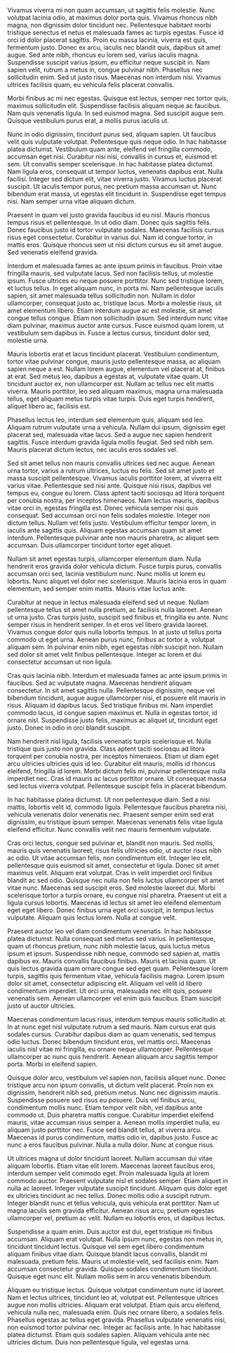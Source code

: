 Vivamus viverra mi non quam accumsan, ut sagittis felis molestie. Nunc volutpat lacinia odio, at maximus dolor porta quis. Vivamus rhoncus nibh magna, non dignissim dolor tincidunt nec. Pellentesque habitant morbi tristique senectus et netus et malesuada fames ac turpis egestas. Fusce id orci id dolor placerat sagittis. Proin eu massa lacinia, viverra est quis, fermentum justo. Donec ex arcu, iaculis nec blandit quis, dapibus sit amet augue. Sed ante nibh, rhoncus eu lorem sed, varius iaculis magna. Suspendisse suscipit varius ipsum, eu efficitur neque suscipit in. Nam sapien velit, rutrum a metus in, congue pulvinar nibh. Phasellus nec sollicitudin enim. Sed ut justo risus. Maecenas non interdum nisi. Vivamus ultrices facilisis quam, eu vehicula felis placerat convallis.

Morbi finibus ac mi nec egestas. Quisque est lectus, semper nec tortor quis, maximus sollicitudin elit. Suspendisse facilisis aliquam neque ac faucibus. Nam quis venenatis ligula. In sed euismod magna. Sed suscipit augue sem. Quisque vestibulum purus erat, a mollis purus iaculis ut.

Nunc in odio dignissim, tincidunt purus sed, aliquam sapien. Ut faucibus velit quis vulputate volutpat. Pellentesque quis neque odio. In hac habitasse platea dictumst. Vestibulum quam ante, eleifend vel fringilla commodo, accumsan eget nisi. Curabitur nisi nisi, convallis in cursus et, euismod et sem. Ut convallis semper scelerisque. In hac habitasse platea dictumst. Nam ligula eros, consequat ut tempor luctus, venenatis dapibus erat. Nulla facilisi. Integer sed dictum elit, vitae viverra justo. Vivamus luctus placerat suscipit. Ut iaculis tempor purus, nec pretium massa accumsan ut. Nunc bibendum erat massa, ut egestas elit tincidunt in. Suspendisse eget tempus nisi. Nam semper urna vitae aliquam dictum.

Praesent in quam vel justo gravida faucibus id eu nisl. Mauris rhoncus tempus risus et pellentesque. In ut odio diam. Donec quis sagittis felis. Donec faucibus justo id tortor vulputate sodales. Maecenas facilisis cursus risus eget consectetur. Curabitur in varius dui. Nam id congue tortor, in mattis eros. Quisque rhoncus sem ut nisi dictum cursus eu sit amet augue. Sed venenatis eleifend gravida.

Interdum et malesuada fames ac ante ipsum primis in faucibus. Proin vitae fringilla mauris, sed vulputate lacus. Sed non facilisis tellus, ut molestie ipsum. Fusce ultrices eu neque posuere porttitor. Nunc sed tristique lorem, et luctus tellus. In eget aliquam nunc, in porta mi. Nam pellentesque iaculis sapien, sit amet malesuada tellus sollicitudin non. Nullam in dolor ullamcorper, consequat justo ac, tristique lacus. Morbi a molestie risus, sit amet elementum libero. Etiam interdum augue ac est molestie, sit amet congue tellus congue. Etiam non sollicitudin ipsum. Sed interdum nunc vitae diam pulvinar, maximus auctor ante cursus. Fusce euismod quam lorem, ut vestibulum sem dapibus in. Fusce a lectus cursus, tincidunt dolor sed, molestie urna.

Mauris lobortis erat et lacus tincidunt placerat. Vestibulum condimentum, tortor vitae pulvinar congue, mauris justo pellentesque massa, ac aliquam sapien neque a est. Nullam lorem augue, elementum vel placerat at, finibus at erat. Sed metus leo, dapibus a egestas at, vulputate vitae quam. Ut tincidunt auctor ex, non ullamcorper est. Nullam ac tellus nec elit mattis viverra. Mauris porttitor, leo sed aliquam maximus, magna urna malesuada tellus, eget aliquam metus turpis vitae turpis. Duis eget turpis hendrerit, aliquet libero ac, facilisis est.

Phasellus lectus leo, interdum sed elementum quis, aliquam sed leo. Aliquam rutrum vulputate urna a vehicula. Nullam dui ipsum, dignissim eget placerat sed, malesuada vitae lacus. Sed a augue nec sapien hendrerit sagittis. Fusce interdum gravida ligula mollis feugiat. Sed sed nibh sem. Mauris placerat dictum lectus, nec iaculis eros sodales vel.

Sed sit amet tellus non mauris convallis ultrices sed nec augue. Aenean urna tortor, varius a rutrum ultrices, luctus eu felis. Sed sit amet justo et massa suscipit pellentesque. Vivamus iaculis porttitor lorem, at viverra elit varius vitae. Pellentesque sed nisi ante. Quisque nisi risus, dapibus vel tempus eu, congue eu lorem. Class aptent taciti sociosqu ad litora torquent per conubia nostra, per inceptos himenaeos. Nam lectus mauris, dapibus vitae orci in, egestas fringilla est. Donec vehicula semper nisi quis consequat. Sed accumsan orci non felis sodales molestie. Integer non dictum tellus. Nullam vel felis justo. Vestibulum efficitur tempor lorem, in iaculis ante sagittis quis. Aliquam egestas accumsan quam sit amet interdum. Pellentesque pulvinar ante non mauris pharetra, ac aliquet sem accumsan. Duis ullamcorper tincidunt tortor eget aliquet.

Nullam sit amet egestas turpis, ullamcorper elementum diam. Nulla hendrerit eros gravida dolor vehicula dictum. Fusce turpis purus, convallis accumsan orci sed, lacinia vestibulum nunc. Nunc mollis ut lorem eu lobortis. Nunc aliquet vel dolor nec scelerisque. Mauris lacinia eros in quam elementum, sed semper enim mattis. Mauris vitae luctus ante.

Curabitur at neque in lectus malesuada eleifend sed ut neque. Nullam pellentesque tellus sit amet nulla pretium, ac facilisis nulla laoreet. Aenean ut urna justo. Cras turpis justo, suscipit sed finibus et, fringilla eu ante. Nunc semper risus in hendrerit semper. In et eros vel libero gravida laoreet. Vivamus congue dolor quis nulla lobortis tempus. In at justo ut tellus porta commodo ut eget urna. Aenean purus nunc, finibus ac tortor a, volutpat aliquam sem. In pulvinar enim nibh, eget egestas nibh suscipit non. Nullam sed dolor sit amet velit finibus pellentesque. Integer ac lorem et dui consectetur accumsan ut non ligula.

Cras quis lacinia nibh. Interdum et malesuada fames ac ante ipsum primis in faucibus. Sed ac vulputate magna. Maecenas hendrerit aliquam consectetur. In sit amet sagittis nulla. Pellentesque dignissim, neque vel bibendum tincidunt, augue augue ullamcorper nisi, et posuere elit mauris in risus. Aliquam id dapibus lacus. Sed tristique finibus mi. Nam imperdiet commodo lacus, id congue sapien maximus et. Nulla in egestas tortor, id ornare nisl. Suspendisse justo felis, maximus ac aliquet ut, tincidunt eget justo. Donec in odio in orci blandit suscipit.

Nam hendrerit nisl ligula, facilisis venenatis turpis scelerisque et. Nulla tristique quis justo non gravida. Class aptent taciti sociosqu ad litora torquent per conubia nostra, per inceptos himenaeos. Etiam ut diam eget arcu ultricies ultricies quis id leo. Curabitur elit mauris, mollis id rhoncus eleifend, fringilla id lorem. Morbi dictum felis mi, pulvinar pellentesque nulla imperdiet nec. Cras id mauris ac lacus porttitor ornare. Ut consequat massa sed lectus viverra volutpat. Pellentesque suscipit felis in placerat bibendum.

In hac habitasse platea dictumst. Ut non pellentesque diam. Sed a nisi mattis, lobortis velit id, commodo ligula. Pellentesque faucibus pharetra nisi, vehicula venenatis dolor venenatis nec. Praesent semper enim sed erat dignissim, eu tristique ipsum semper. Maecenas venenatis felis vitae ligula eleifend efficitur. Nunc convallis velit nec mauris fermentum vulputate.

Cras orci lectus, congue sed pulvinar et, blandit non mauris. Sed mollis, mauris quis venenatis laoreet, risus felis ultricies odio, ut auctor risus nibh ac odio. Ut vitae accumsan felis, non condimentum elit. Integer leo elit, pellentesque quis euismod sit amet, consectetur et ligula. Donec sit amet maximus velit. Aliquam erat volutpat. Cras in velit imperdiet orci finibus blandit ac sed odio. Quisque nec nulla non felis luctus ullamcorper sit amet vitae nunc. Maecenas sed suscipit eros. Sed molestie laoreet dui. Morbi scelerisque tortor a turpis ornare, eu congue nisl pharetra. Praesent ut elit a ligula cursus lobortis. Maecenas id lectus sit amet leo eleifend elementum eget eget libero. Donec finibus urna eget orci suscipit, in tempus lectus vulputate. Aliquam quis lectus lorem. Nulla at congue velit.

Praesent auctor leo vel diam condimentum venenatis. In hac habitasse platea dictumst. Nulla consequat sed metus sed varius. In pellentesque, quam ut rhoncus pretium, nunc nibh molestie lacus, quis luctus metus ipsum et ipsum. Suspendisse nibh neque, commodo sed sapien at, mattis dapibus ex. Mauris convallis faucibus finibus. Mauris et lacinia quam. Ut quis lectus gravida quam ornare congue sed eget quam. Pellentesque lorem turpis, sagittis quis fermentum vitae, vehicula facilisis magna. Lorem ipsum dolor sit amet, consectetur adipiscing elit. Aliquam vel velit id libero condimentum imperdiet. Ut orci urna, malesuada nec elit quis, posuere venenatis sem. Aenean ullamcorper vel enim quis faucibus. Etiam suscipit justo ut auctor ultricies.

Maecenas condimentum lacus risus, interdum tempus mauris sollicitudin at. In at nunc eget nisl vulputate rutrum a sed mauris. Nam cursus erat quis sodales cursus. Curabitur dapibus diam ac quam venenatis, sed tempus odio luctus. Donec bibendum tincidunt eros, vel mattis orci. Maecenas iaculis nisl vitae mi fringilla, eu ornare neque ullamcorper. Pellentesque ullamcorper ac nunc quis hendrerit. Aenean aliquam arcu sagittis tempor porta. Morbi in eleifend sapien.

Quisque dolor arcu, vestibulum vel sapien non, facilisis aliquet nunc. Donec tristique arcu non ipsum convallis, ut dictum velit placerat. Proin non ex dignissim, hendrerit nibh sed, pretium metus. Nunc nec dignissim mauris. Suspendisse posuere sed risus eu posuere. Duis vel finibus arcu, condimentum mollis nunc. Etiam tempor velit nibh, vel dapibus ante commodo ut. Duis pharetra mattis congue. Curabitur imperdiet eleifend mauris, vitae accumsan risus semper a. Aenean mollis imperdiet nulla, eu aliquam justo porttitor nec. Fusce sed blandit tellus, at viverra arcu. Maecenas id purus condimentum, mattis odio in, dapibus justo. Fusce ac nunc a eros faucibus pulvinar. Nulla a nulla dolor. Nunc at congue risus.

Ut ultrices magna ut dolor tincidunt laoreet. Nullam accumsan dui vitae aliquam lobortis. Etiam vitae elit lorem. Maecenas laoreet faucibus eros, interdum semper velit commodo eget. Proin malesuada ligula at lorem commodo auctor. Praesent vulputate nisl et sodales semper. Etiam aliquet in nulla ac laoreet. Integer vulputate suscipit tincidunt. Aliquam quis dolor eget ex ultricies tincidunt ac nec tellus. Donec mollis odio a suscipit rutrum. Integer blandit nunc et tellus vehicula, quis vehicula erat porttitor. Nam ut magna iaculis sem gravida efficitur. Aenean risus arcu, pretium egestas ullamcorper vel, pretium ac velit. Nullam eu lobortis eros, ut dapibus lectus.

Suspendisse a quam enim. Duis auctor est dui, eget tristique mi finibus accumsan. Aliquam erat volutpat. Nulla ipsum nunc, egestas non metus in, tincidunt tincidunt lectus. Quisque vel sem eget libero condimentum aliquam finibus vitae diam. Quisque blandit lacus convallis, blandit mi malesuada, pretium felis. Mauris ut molestie velit, sed facilisis enim. Nam accumsan consectetur gravida. Quisque sodales condimentum tincidunt. Quisque eget nunc elit. Nullam mollis sem in arcu venenatis bibendum.

Aliquam eu tristique lectus. Quisque volutpat condimentum nunc id laoreet. Nam et lectus ultrices, tincidunt leo at, volutpat est. Pellentesque ultrices augue non mollis ultricies. Aliquam erat volutpat. Etiam quis arcu eleifend, vehicula nulla nec, malesuada enim. Duis nec ornare libero, a sodales felis. Phasellus egestas ac tellus eget gravida. Phasellus vulputate venenatis nisi, non euismod tortor pulvinar nec. Integer ac facilisis ante. In hac habitasse platea dictumst. Etiam quis sodales sapien. Aliquam vehicula ante nec ultricies dictum. Duis non pellentesque ligula, vel egestas urna. 


